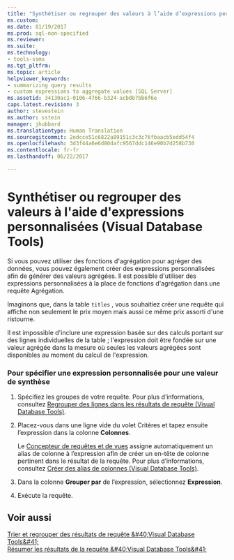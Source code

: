 ```yaml
---
title: "Synthétiser ou regrouper des valeurs à l’aide d’expressions personnalisées | Microsoft Docs"
ms.custom: 
ms.date: 01/19/2017
ms.prod: sql-non-specified
ms.reviewer: 
ms.suite: 
ms.technology:
- tools-ssms
ms.tgt_pltfrm: 
ms.topic: article
helpviewer_keywords:
- summarizing query results
- custom expressions to aggregate values [SQL Server]
ms.assetid: 34130ac1-0106-4766-b324-acb0b7bb6f6e
caps.latest.revision: 3
author: stevestein
ms.author: sstein
manager: jhubbard
ms.translationtype: Human Translation
ms.sourcegitcommit: 2edcce51c6822a89151c3c3c76fbaacb5edd54f4
ms.openlocfilehash: 3d3f44a6e6d80dafc9567ddc146e90b7d258b730
ms.contentlocale: fr-fr
ms.lasthandoff: 06/22/2017

---
```

# <a name="summarize-or-aggregate-values-using-custom-expressions-visual-database-tools"></a>Synthétiser ou regrouper des valeurs à l'aide d'expressions personnalisées (Visual Database Tools)
Si vous pouvez utiliser des fonctions d'agrégation pour agréger des données, vous pouvez également créer des expressions personnalisées afin de générer des valeurs agrégées. Il est possible d'utiliser des expressions personnalisées à la place de fonctions d'agrégation dans une requête Agrégation.  
  
Imaginons que, dans la table `titles` , vous souhaitiez créer une requête qui affiche non seulement le prix moyen mais aussi ce même prix assorti d'une ristourne.  
  
Il est impossible d'inclure une expression basée sur des calculs portant sur des lignes individuelles de la table ; l'expression doit être fondée sur une valeur agrégée dans la mesure où seules les valeurs agrégées sont disponibles au moment du calcul de l'expression.  
  
### <a name="to-specify-a-custom-expression-for-a-summary-value"></a>Pour spécifier une expression personnalisée pour une valeur de synthèse  
  
1.  Spécifiez les groupes de votre requête. Pour plus d’informations, consultez [Regrouper des lignes dans les résultats de requête &#40;Visual Database Tools&#41;](../../ssms/visual-db-tools/group-rows-in-query-results-visual-database-tools.md).  
  
2.  Placez-vous dans une ligne vide du volet Critères et tapez ensuite l’expression dans la colonne **Colonnes**.  
  
    Le [Concepteur de requêtes et de vues](../../ssms/visual-db-tools/query-and-view-designer-tools-visual-database-tools.md) assigne automatiquement un alias de colonne à l’expression afin de créer un en-tête de colonne pertinent dans le résultat de la requête. Pour plus d’informations, consultez [Créer des alias de colonnes &#40;Visual Database Tools&#41;](../../ssms/visual-db-tools/create-column-aliases-visual-database-tools.md).  
  
3.  Dans la colonne **Grouper par** de l’expression, sélectionnez **Expression**.  
  
4.  Exécute la requête.  
  
## <a name="see-also"></a>Voir aussi  
[Trier et regrouper des résultats de requête &amp;#40;Visual Database Tools&amp;#41;](../../ssms/visual-db-tools/sort-and-group-query-results-visual-database-tools.md)  
[Résumer les résultats de la requête &amp;#40;Visual Database Tools&amp;#41;](../../ssms/visual-db-tools/summarize-query-results-visual-database-tools.md)  
  


